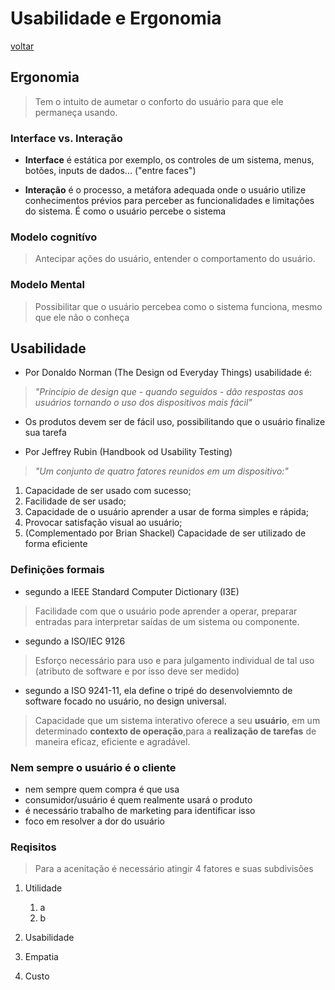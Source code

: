 # Usabilidade e Ergonomia

[voltar](./index.md)

## Ergonomia

> Tem o intuito de aumetar o conforto do usuário para que ele permaneça usando.

### Interface vs. Interação

- **Interface** é estática por exemplo, os controles de um sistema, menus, botões, inputs de dados... ("entre faces")

- **Interação** é o processo, a metáfora adequada onde o usuário utilize conhecimentos prévios para perceber as funcionalidades e limitações do sistema. É como o usuário percebe o sistema

### Modelo cognitívo

> Antecipar ações do usuário, entender o comportamento do usuário.

### Modelo Mental

> Possibilitar que o usuário percebea como o sistema funciona, mesmo que ele não o conheça

## Usabilidade

- Por Donaldo Norman (The Design od Everyday Things) usabilidade é:

> *"Princípio de design que - quando seguidos - dão respostas aos usuários tornando o uso dos dispositivos mais fácil"*

- Os produtos devem ser de fácil uso, possibilitando que o usuário finalize sua tarefa

- Por Jeffrey Rubin (Handbook od Usability Testing)

> *"Um conjunto de quatro fatores reunidos em um dispositivo:"*

1. Capacidade de ser usado com sucesso;
2. Facilidade de ser usado;
3. Capacidade de o usuário aprender a usar de forma simples e rápida;
4. Provocar satisfação visual ao usuário;
5. (Complementado por Brian Shackel) Capacidade de ser utilizado de forma eficiente

### Definições formais

- segundo a IEEE Standard Computer Dictionary (I3E)

> Facilidade com que o usuário pode aprender a operar, preparar entradas para interpretar saídas de um sistema ou componente.

- segundo a ISO/IEC 9126

> Esforço necessário para uso e para julgamento individual de tal uso (atributo de software e por isso deve ser medido)

- segundo a ISO 9241-11, ela define o tripé do desenvolviemnto de software focado no usuário, no design universal.

> Capacidade que um sistema interativo oferece a seu **usuário**, em um determinado **contexto de operação**,para a **realização de tarefas** de maneira eficaz, eficiente e agradável.

### Nem sempre o usuário é o cliente

- nem sempre quem compra é que usa
- consumidor/usuário é quem realmente usará o produto
- é necessário trabalho de marketing para identificar isso
- foco em resolver a dor do usuário

### Reqisitos

> Para a acenitação é necessário atingir 4 fatores e suas subdivisões

1. Utilidade
    1. a
    2. b

2. Usabilidade
3. Empatia
4. Custo
